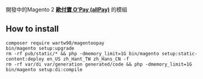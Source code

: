 開發中的Magento 2  **[歐付寶 O'Pay (allPay)](https://www.opay.tw)** 的模組


## How to install
```
composer require wartw98/magentoopay
bin/magento setup:upgrade
rm -rf pub/static/* && php -dmemory_limit=1G bin/magento setup:static-content:deploy en_US zh_Hant_TW zh_Hans_CN -f
rm -rf var/di var/generation generated/code && php -dmemory_limit=1G bin/magento setup:di:compile
```


